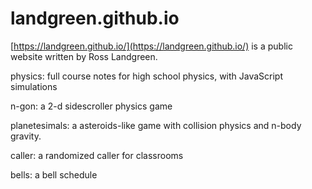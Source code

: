 # landgreen.github.io
[https://landgreen.github.io/](https://landgreen.github.io/) is a public website written by Ross Landgreen.

physics: full course notes for high school physics, with JavaScript simulations

n-gon: a 2-d sidescroller physics game

planetesimals: a asteroids-like game with collision physics and n-body gravity.

caller: a randomized caller for classrooms

bells: a bell schedule 




